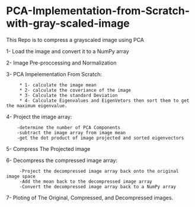 # PCA-Implementation-from-Scratch-with-gray-scaled-image

This Repo is to compress a grayscaled image using PCA 


1- Load the image and convert it to a NumPy array

2- Image Pre-proccessing and Normalization

3- PCA Impelementation From Scratch:

         * 1- calculate the image mean
         * 2- calculate the coveriance of the image
         * 3- Calculate the standard Deviation
         * 4- Calculate Eigenvalues and EigenVetors then sort them to get the maximum eigenvalue.

4- Project the image array:

        -determine the number of PCA Components
        -subtract the image array from image mean
        -get the dot product of image projected and sorted eigenvectors


5- Compress The Projected image

6- Decompress the compressed image array:

         -Project the decompressed image array back onto the original image space
         -Add the mean back to the decompressed image array
         -Convert the decompressed image array back to a NumPy array

  7- Ploting of The Original, Compressed, and Decompressed images.
